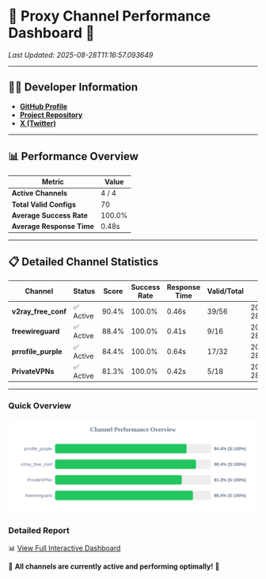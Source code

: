 # 🌟 Proxy Channel Performance Dashboard 🌟

_Last Updated: 2025-08-28T11:16:57.093649_

---

## 👩‍💻 Developer Information

- **[GitHub Profile](https://github.com/4n0nymou3)**  
- **[Project Repository](https://github.com/4n0nymou3/multi-proxy-config-fetcher)**  
- **[X (Twitter)](https://x.com/4n0nymou3)**  

---

## 📊 Performance Overview

| Metric                | Value       |
|-----------------------|-------------|
| **Active Channels**   | 4 / 4       |
| **Total Valid Configs** | 70          |
| **Average Success Rate** | 100.0%      |
| **Average Response Time** | 0.48s       |

---

## 📋 Detailed Channel Statistics

| Channel          | Status     | Score  | Success Rate | Response Time | Valid/Total | Last Success               |
|------------------|------------|--------|--------------|---------------|-------------|----------------------------|
| **v2ray_free_conf**  | ✅ Active  | 90.4%  | 100.0% | 0.46s         | 39/56       | 2025-08-28T11:16:56.193982 |
| **freewireguard**  | ✅ Active  | 88.4%  | 100.0% | 0.41s         | 9/16       | 2025-08-28T11:16:57.091724 |
| **prrofile_purple**  | ✅ Active  | 84.4%  | 100.0% | 0.64s         | 17/32       | 2025-08-28T11:16:55.667986 |
| **PrivateVPNs**  | ✅ Active  | 81.3%  | 100.0% | 0.42s         | 5/18       | 2025-08-28T11:16:56.651342 |

---

### Quick Overview
<div align="center">
  <a href="https://raw.githubusercontent.com/nullluser/NullRepo/refs/heads/main/assets/channel_stats_chart.svg">
    <img src="https://raw.githubusercontent.com/nullluser/NullRepo/refs/heads/main/assets/channel_stats_chart.svg" alt="Source Performance Statistics" width="800">
  </a>
</div>

### Detailed Report
📊 [View Full Interactive Dashboard](https://htmlpreview.github.io/?https://github.com/nullluser/NullRepo/blob/main/assets/performance_report.html)

🎉 **All channels are currently active and performing optimally!** 🎉
